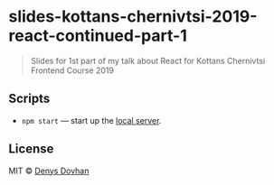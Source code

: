 # slides-kottans-chernivtsi-2019-react-continued-part-1


> Slides for 1st part of my talk about React for Kottans Chernivtsi Frontend Course 2019

## Scripts

* `npm start` — start up the [local server](http://localhost:3000).

## License

MIT © [Denys Dovhan](http://denysdovhan.com)